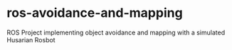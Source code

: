 # ros-avoidance-and-mapping
ROS Project implementing object avoidance and mapping with a simulated Husarian Rosbot
